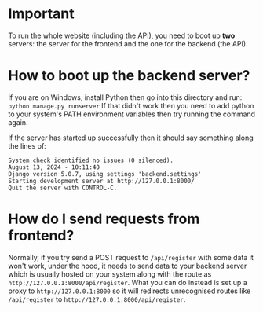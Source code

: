 # Important

To run the whole website (including the API), you need to boot up **two** servers: the server for the frontend and the one for the backend (the API).

# How to boot up the backend server?

If you are on Windows, install Python then go into this directory and run:
`python manage.py runserver`
If that didn't work then you need to add python to your system's PATH environment variables then try running the command again.

If the server has started up successfully then it should say something along the lines of:
```console
System check identified no issues (0 silenced).
August 13, 2024 - 10:11:40
Django version 5.0.7, using settings 'backend.settings'
Starting development server at http://127.0.0.1:8000/
Quit the server with CONTROL-C.
```

# How do I send requests from frontend?

Normally, if you try send a POST request to `/api/register` with some data it won't work, under the hood, it needs to send data to your backend server which is usually hosted on your system along with the route as `http://127.0.0.1:8000/api/register`. What you can do instead is set up a proxy to `http://127.0.0.1:8000` so it will redirects unrecognised routes like `/api/register` to `http://127.0.0.1:8000/api/register`.